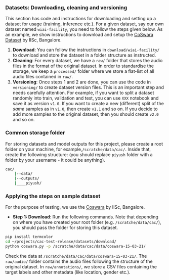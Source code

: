 ### Datasets: Downloading, cleaning and versioning

This section has code and instructions for downloading and setting up a dataset for usage (training, inference etc.). For a given dataset, say our own dataset named `wiai-facility`, you need to follow the steps given below. As an example, we show instructions to download and setup the [CoSwara Dataset](https://github.com/iiscleap/Coswara-Data) by IISc, Bangalore.

1. **Download**: You can follow the instructions in `download/wiai-facility/` to download and store the dataset in a folder structure as instructed.
2. **Cleaning**: For every dataset, we have a `raw/` folder that stores the audio files in the format of the original dataset. In order to standardise the storage, we keep a `processed/` folder where we store a flat-list of all audio files contained in `raw/`.
3. **Versioning**: Once steps 1 and 2 are done, you can use the code in `versioning/` to create dataset version files. This is an important step and needs carefully attention. For example, if you want to split a dataset randomly into train, validation and test, you can use `XXX` notebook and save it as version `v1.0`. If you want to create a new (different) split of the *same* samples as in `v1.0`, then create `v1.1` and so on. If you decide to add more samples to the original dataset, then you should create `v2.0` and so on.

### Common storage folder

For storing datasets and model outputs for this project, please create a root folder on your machine, for example,`/scratche/data/cac/`. Inside that, create the following structure: (you should replace `piyush` folder with a folder by your username - it could be anything).
```bash
cac/
    |--data/
    |--outputs/
    |____piyush/
```

### Applying the steps on sample dataset

For the purpose of testing, we use the [Coswara](https://github.com/iiscleap/Coswara-Data) by IISc, Bangalore.

* **Step 1: Download**: Run the following commands. Note that depending on where you have created your root folder (e.g. `/scratche/data/cac/`), you should pass the folder for storing this dataset.
```bash
pip install termcolor
cd ~/projects/cac-test-release/datasets/download/
python coswara.py -p /scratche/data/cac/data/coswara-15-03-21/
```
Check the data at `/scratche/data/cac/data/coswara-15-03-21/`. The `raw/audio/` folder contains the audio files following the structure of the original dataset. In `raw/annotations/`, we store a CSV files containing the target labels and other metadata (like location, gender etc.).